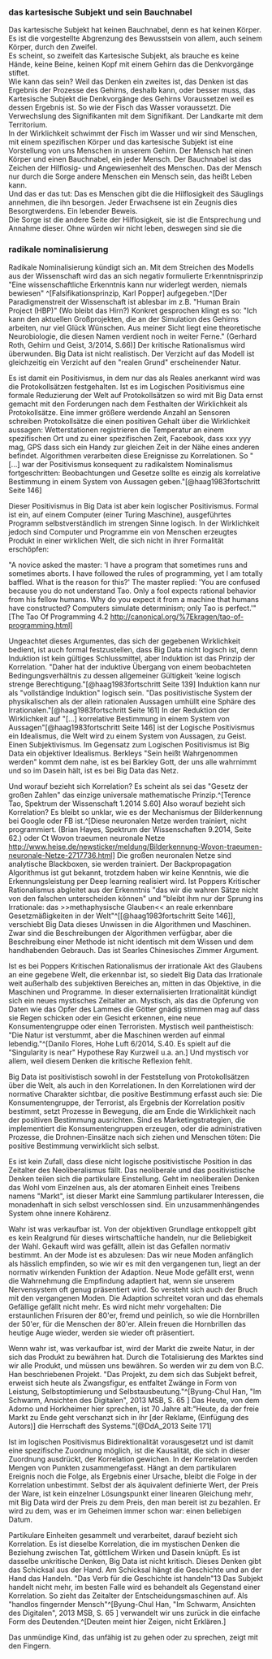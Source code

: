 ### das kartesische Subjekt und sein Bauchnabel

Das kartesische Subjekt hat keinen Bauchnabel, denn es hat keinen Körper. Es ist die vorgestellte Abgrenzung des Bewusstsein von allem, auch seinem Körper, durch den Zweifel.  
Es scheint, so zweifelt das Kartesische Subjekt, als brauche es keine Hände, keine Beine, keinen Kopf mit einem Gehirn das die Denkvorgänge stiftet.  
Wie kann das sein? Weil das Denken ein zweites ist, das Denken ist das Ergebnis der Prozesse des Gehirns, deshalb kann, oder besser muss, das Kartesische Subjekt die Denkvorgänge des Gehirns Voraussetzen weil es dessen Ergebnis ist. So wie der Fisch das Wasser voraussetzt. Die Verwechslung des Signifikanten mit dem Signifikant. Der Landkarte mit dem Territorium.  
In der Wirklichkeit schwimmt der Fisch im Wasser und wir sind Menschen, mit einem spezifischen Körper und das kartesische Subjekt ist eine Vorstellung von uns Menschen in unserem Gehirn. Der Mensch hat einen Körper und einen Bauchnabel, ein jeder Mensch. Der Bauchnabel ist das Zeichen der Hilflosig- und Angewiesenheit des Menschen. Das der Mensch nur durch die Sorge andere Menschen ein Mensch sein, das heißt Leben kann.  
Und das er das tut: Das es Menschen gibt die die Hilflosigkeit des Säuglings annehmen, die ihn besorgen. Jeder Erwachsene ist ein Zeugnis dies Besorgtwerdens. Ein lebender Beweis.  
Die Sorge ist die andere Seite der Hilflosigkeit, sie ist die Entsprechung und Annahme dieser. Ohne würden wir nicht leben, deswegen sind sie die 

### radikale nominalisierung

Radikale Nominalisierung kündigt sich an. Mit dem Streichen des Modells aus der Wissenschaft wird das an sich negativ formulierte Erkenntnisprinzip "Eine wissenschaftliche Erkenntnis kann nur widerlegt werden, niemals bewiesen" ^[Falsifikationsprinzip, Karl Popper] aufgegeben.^[Der Paradigmenstreit der Wissenschaft ist ablesbar im z.B. "Human Brain Project (HBP)" (Wo bleibt das Hirn?) Konkret gesprochen klingt es so: "Ich kann den aktuellen Großprojekten, die an der Simulation des Gehirns arbeiten, nur viel Glück Wünschen. Aus meiner Sicht liegt eine theoretische Neurobiologie, die diesen Namen verdient noch in weiter Ferne." (Gerhard Roth, Gehirn und Geist, 3/2014, S.66)] Der kritische Rationalismus wird überwunden. Big Data ist nicht realistisch. Der Verzicht auf das Modell ist gleichzeitig ein Verzicht auf den "realen Grund" erscheinender Natur.

Es ist damit ein Positivismus, in dem nur das als Reales anerkannt wird was die Protokollsätzen festgehalten. Ist es im Logischen Positivismus eine formale Reduzierung der Welt auf Protokollsätzen so wird mit Big Data ernst gemacht mit den Forderungen nach dem Festhalten der Wirklichkeit als Protokollsätze. Eine immer größere werdende Anzahl an Sensoren schreiben Protokollsätze die einen positiven Gehalt über die Wirklichkeit aussagen: Wetterstationen registrieren die Temperatur an einem spezifischen Ort und zu einer spezifischen Zeit, Facebook, dass xxx yyy mag, GPS dass sich ein Handy zur gleichen Zeit in der Nähe eines anderen befindet. Algorithmen verarbeiten diese Ereignisse zu Korrelationen. So "[...] war der Positivismus konsequent zu radikalstem Nominalismus fortgeschritten: Beobachtungen und Gesetze sollte es einzig als korrelative Bestimmung in einem System von Aussagen geben."[@haag1983fortschritt Seite 146]

Dieser Positivismus in Big Data ist aber kein logischer Positivismus. Formal ist ein, auf einem Computer (einer Turing Maschine), ausgeführtes Programm selbstverständlich im strengen Sinne logisch. In der Wirklichkeit jedoch sind Computer und Programme ein von Menschen erzeugtes Produkt in einer wirklichen Welt, die sich nicht in ihrer Formalität erschöpfen:

"A novice asked the master: 'I have a program that sometimes runs and sometimes aborts. I have followed the rules of programming, yet I am totally baffled. What is the reason for this?' The master replied: 'You are confused because you do not understand Tao. Only a fool expects rational behavior from his fellow humans. Why do you expect it from a machine that humans have constructed? Computers simulate determinism; only Tao is perfect.'" [The Tao Of Programming 4.2 http://canonical.org/%7Ekragen/tao-of-programming.html]

Ungeachtet dieses Argumentes, das sich der gegebenen Wirklichkeit bedient, ist auch formal festzustellen, dass Big Data nicht logisch ist, denn Induktion ist kein gültiges Schlussmittel, aber Induktion ist das Prinzip der Korrelation. "Daher hat der induktive Übergang von einem beobachteten Bedingungsverhältnis zu dessen allgemeiner Gültigkeit 'keine logisch strenge Berechtigung."[@haag1983fortschritt Seite 139] Induktion kann nur als "vollständige Induktion" logisch sein. "Das positivistische System der physikalischen als der allein rationalen Aussagen umhüllt eine Sphäre des Irrationalen."[@haag1983fortschritt Seite 161] In der Reduktion der Wirklichkeit auf "[...] korrelative Bestimmung in einem System von Aussagen"[@haag1983fortschritt Seite 146] ist der Logische Positivismus ein Idealismus, die Welt wird zu einem System von Aussagen, zu Geist. Einen Subjektivismus. Im Gegensatz zum Logischen Positivismus ist Big Data ein objektiver Idealismus.  Berkleys "Sein heißt Wahrgenommen werden" kommt dem nahe, ist es bei Barkley Gott, der uns alle wahrnimmt und so im Dasein hält, ist es bei Big Data das Netz.

Und worauf bezieht sich Korrelation? Es scheint als sei das "Gesetz der großen Zahlen" das einzige universale mathematische Prinzip.^[Terence Tao, Spektrum der Wissenschaft 1.2014 S.60] Also worauf bezieht sich Korrelation? Es bleibt so unklar, wie es der Mechanismus der Bilderkennung bei Google oder FB ist.^[Diese neuronalen Netze werden trainiert, nicht programmiert. (Brian Hayes, Spektrum der Wissenschaften 9.2014, Seite 62.) oder Ct Wovon traeumen neuronale Netze http://www.heise.de/newsticker/meldung/Bilderkennung-Wovon-traeumen-neuronale-Netze-2717736.html] Die großen neuronalen Netze sind analytische Blackboxen, sie werden trainiert. Der Backpropagation Algorithmus ist gut bekannt, trotzdem haben wir keine Kenntnis, wie die Erkennungsleistung per Deep learning realisiert wird. Ist Poppers Kritischer Rationalismus abgleitet aus der Erkenntnis "das wir die wahren Sätze nicht von den falschen unterscheiden können" und "bleibt ihm nur der Sprung ins Irrationale: das >>methaphysische Glauben<< an reale erkennbare Gesetzmäßigkeiten in der Welt"^[[@haag1983fortschritt Seite 146]], verschiebt Big Data dieses Unwissen in die Algorithmen und Maschinen. Zwar sind die Beschreibungen der Algorithmen verfügbar, aber die Beschreibung einer Methode ist nicht identisch mit dem Wissen und dem handhabenden Gebrauch. Das ist Searles Chinesisches Zimmer Argument.

Ist es bei Poppers Kritischen Rationalismus der irrationale Akt des Glaubens an eine gegebene Welt, die erkennbar ist, so siedelt Big Data das Irrationale weit außerhalb des subjektiven Bereiches an, mitten in das Objektive, in die Maschinen und Programme. In dieser externalisierten Irrationalität kündigt sich ein neues mystisches Zeitalter an. Mystisch, als das die Opferung von Daten wie das Opfer des Lammes die Götter gnädig stimmen mag auf dass sie Regen schicken oder ein Gesicht erkennen, eine neue Konsumentengruppe oder einen Terroristen. Mystisch weil pantheistisch: "Die Natur ist verstummt, aber die Maschinen werden auf einmal lebendig."^[Danilo Flores, Hohe Luft 6/2014, S.40. Es spielt auf die "Singularity is near" Hypothese Ray Kurzweil u.a. an.] Und mystisch vor allem, weil diesem Denken die kritische Reflexion fehlt.

Big Data ist positivistisch sowohl in der Feststellung von Protokollsätzen über die Welt, als auch in den Korrelationen. In den Korrelationen wird der normative Charakter sichtbar, die positive Bestimmung erfasst auch sie: Die Konsumentengruppe, der Terrorist, als Ergebnis der Korrelation positiv bestimmt, setzt Prozesse in Bewegung, die am Ende die Wirklichkeit nach der positiven Bestimmung ausrichten. Sind es Marketingstrategien, die implementiert die Konsumentengruppen erzeugen, oder die administrativen Prozesse, die Drohnen-Einsätze nach sich ziehen und Menschen töten: Die positive Bestimmung verwirklicht sich selbst.

Es ist kein Zufall, dass diese nicht logische positivistische Position in das Zeitalter des Neoliberalismus fällt. Das neoliberale und das positivistische Denken teilen sich die partikulare Einstellung. Geht im neoliberalen Denken das Wohl vom Einzelnen aus, als der atomaren Einheit eines Treibens namens "Markt", ist dieser Markt eine Sammlung partikularer Interessen, die monadenhaft in sich selbst verschlossen sind. Ein unzusammenhängendes System ohne innere Kohärenz.

Wahr ist was verkaufbar ist. Von der objektiven Grundlage entkoppelt gibt es kein Realgrund für dieses wirtschaftliche handeln, nur die Beliebigkeit der Wahl. Gekauft wird was gefällt, allein ist das Gefallen normativ bestimmt. An der Mode ist es abzulesen: Das wir neue Moden anfänglich als hässlich empfinden, so wie wir es mit den vergangenen tun, liegt an der normativ wirkenden Funktion der Adaption. Neue Mode gefällt erst, wenn die Wahrnehmung die Empfindung adaptiert hat, wenn sie unserem Nervensystem oft genug präsentiert wird. So versteht sich auch der Bruch mit den vergangenen Moden. Die Adaption schreitet voran und das ehemals Gefällige gefällt nicht mehr. Es wird nicht mehr vorgehalten: Die erstaunlichen Frisuren der 80'er, fremd und peinlich, so wie die Hornbrillen der 50'er, für die Menschen der 80'er. Allein freuen die Hornbrillen das heutige Auge wieder, werden sie wieder oft präsentiert.

Wenn wahr ist, was verkaufbar ist, wird der Markt die zweite Natur, in der sich das Produkt zu bewähren hat. Durch die Totalisierung des Marktes sind wir alle Produkt, und müssen uns bewähren. So werden wir zu dem von B.C. Han beschriebenen Projekt. "Das Projekt, zu dem sich das Subjekt befreit, erweist sich heute als Zwangsfigur, es entfaltet Zwänge in Form von Leistung, Selbstoptimierung und Selbstausbeutung."^[Byung-Chul Han, "Im Schwarm, Ansichten des Digitalen", 2013 MSB, S. 65 ] Das Heute, von dem Adorno und Horkheimer hier sprechen, ist 70 Jahre alt:"Heute, da der freie Markt zu Ende geht verschanzt sich in ihr [der Reklame, (Einfügung des Autors)] die Herrschaft des Systems."[@DdA_2013 Seite 171]

Ist im logischen Positivismus Bidirektionalität vorausgesetzt und ist damit eine spezifische Zuordnung möglich, ist die Kausalität, die sich in dieser Zuordnung ausdrückt, der Korrelation gewichen. In der Korrelation werden Mengen von Punkten zusammengefasst. Hängt an dem partikularen Ereignis noch die Folge, als Ergebnis einer Ursache, bleibt die Folge in der Korrelation unbestimmt. Selbst der als äquivalent definierte Wert, der Preis der Ware, ist kein einzelner Lösungspunkt einer linearen Gleichung mehr, mit Big Data wird der Preis zu dem Preis, den man bereit ist zu bezahlen. Er wird zu dem, was er im Geheimen immer schon war: einen beliebigen Datum.

Partikulare Einheiten gesammelt und verarbeitet, darauf bezieht sich Korrelation. Es ist dieselbe Korrelation, die im mystischen Denken die Beziehung zwischen Tat, göttlichem Wirken und Dasein knüpft. Es ist dasselbe unkritische Denken, Big Data ist nicht kritisch. Dieses Denken gibt das Schicksal aus der Hand. Am Schicksal hängt die Geschichte und an der Hand das Handeln. "Das Verb für die Geschichte ist handeln"13 Das Subjekt handelt nicht mehr, im besten Falle wird es behandelt als Gegenstand einer Korrelation. So zieht das Zeitalter der Entscheidungsmaschinen auf. Als "handlos fingernder Mensch"^[Byung-Chul Han, "Im Schwarm, Ansichten des Digitalen", 2013 MSB, S. 65 ] verwandelt wir uns zurück in die einfache Form des Deutenden.^[Deuten meint hier Zeigen, nicht Erklären.]

Das unmündige Kind, das unfähig ist zu gehen oder zu sprechen, zeigt mit den Fingern. 